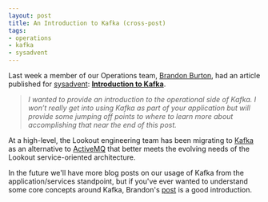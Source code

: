 ```yaml
---
layout: post
title: An Introduction to Kafka (cross-post)
tags:
- operations
- kafka
- sysadvent
---
```


Last week a member of our Operations team, [Brandon
Burton](https://twitter.com/solarce/), had an article published for
[sysadvent](http://sysadvent.blogspot.com): **[Introduction to
Kafka](http://sysadvent.blogspot.com/2014/12/day-4-introduction-to-kafka.html)**.

> *I wanted to provide an introduction to the operational side of Kafka. I won’t
> really get into using Kafka as part of your application but will provide some
> jumping off points to where to learn more about accomplishing that near the
> end of this post.*

At a high-level, the Lookout engineering team has been migrating to
[Kafka](http://kafka.apache.org) as an alternative to
[ActiveMQ](http://activemq.apache.org/) that better meets the evolving needs of
the Lookout service-oriented architecture.

In the future we'll have more blog posts on our usage of Kafka from the
application/services standpoint, but if you've ever wanted to understand some
core concepts around Kafka, Brandon's
[post](http://sysadvent.blogspot.com/2014/12/day-4-introduction-to-kafka.html)
is a good introduction.
